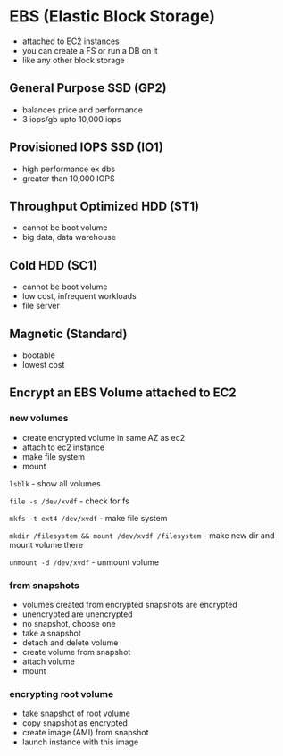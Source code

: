 # EBS (Elastic Block Storage)
- attached to EC2 instances
- you can create a FS or run a DB on it
- like any other block storage

## General Purpose SSD (GP2)
- balances price and performance
- 3 iops/gb upto 10,000 iops

## Provisioned IOPS SSD (IO1)
- high performance ex dbs
- greater than 10,000 IOPS

## Throughput Optimized HDD (ST1)
- cannot be boot volume 
- big data, data warehouse

## Cold HDD (SC1)
- cannot be boot volume
- low cost, infrequent workloads
- file server

## Magnetic (Standard)
- bootable
- lowest cost

## Encrypt an EBS Volume attached to EC2 

### new volumes
- create encrypted volume in same AZ as ec2
- attach to ec2 instance
- make file system
- mount

`lsblk` - show all volumes

`file -s /dev/xvdf` - check for fs

`mkfs -t ext4 /dev/xvdf` - make file system

`mkdir /filesystem && mount /dev/xvdf /filesystem` - make new dir and mount volume there

`unmount -d /dev/xvdf` - unmount volume 

### from snapshots
- volumes created from encrypted snapshots are encrypted
- unencrypted are unencrypted
- no snapshot, choose one
- take a snapshot
- detach and delete volume
- create volume from snapshot
- attach volume
- mount

### encrypting root volume
- take snapshot of root volume
- copy snapshot as encrypted
- create image (AMI) from snapshot
- launch instance with this image
